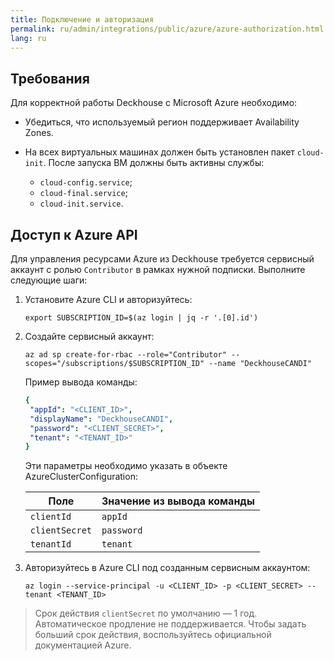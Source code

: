 ```yaml
---
title: Подключение и авторизация
permalink: ru/admin/integrations/public/azure/azure-authorization.html
lang: ru
---
```


## Требования

Для корректной работы Deckhouse с Microsoft Azure необходимо:

- Убедиться, что используемый регион поддерживает Availability Zones.
- На всех виртуальных машинах должен быть установлен пакет `cloud-init`. После запуска ВМ должны быть активны службы:

  - `cloud-config.service`;
  - `cloud-final.service`;
  - `cloud-init.service`.

## Доступ к Azure API

Для управления ресурсами Azure из Deckhouse требуется сервисный аккаунт с ролью `Contributor` в рамках нужной подписки. Выполните следующие шаги:

1. Установите Azure CLI и авторизуйтесь:

   ```console
   export SUBSCRIPTION_ID=$(az login | jq -r '.[0].id')
   ```

1. Создайте сервисный аккаунт:

   ```console
   az ad sp create-for-rbac --role="Contributor" --scopes="/subscriptions/$SUBSCRIPTION_ID" --name "DeckhouseCANDI"
   ```

   Пример вывода команды:

   ```yaml
   {
    "appId": "<CLIENT_ID>",
    "displayName": "DeckhouseCANDI",
    "password": "<CLIENT_SECRET>",
    "tenant": "<TENANT_ID>"
   }
   ```

   Эти параметры необходимо указать в объекте AzureClusterConfiguration:

   | Поле           | Значение из вывода команды |
   |----------------|-----------------------------|
   | `clientId`     | `appId`                     |
   | `clientSecret` | `password`                  |
   | `tenantId`     | `tenant`                    |

1. Авторизуйтесь в Azure CLI под созданным сервисным аккаунтом:

   ```console
   az login --service-principal -u <CLIENT_ID> -p <CLIENT_SECRET> --tenant <TENANT_ID>
   ```

> Срок действия `clientSecret` по умолчанию — 1 год. Автоматическое продление не поддерживается. Чтобы задать больший срок действия, воспользуйтесь официальной документацией Azure.
